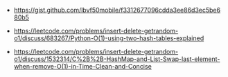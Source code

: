 - https://gist.github.com/lbvf50mobile/f3312677096cdda3ee86d3ec5be680b5 

- https://leetcode.com/problems/insert-delete-getrandom-o1/discuss/683267/Python-O(1)-using-two-hash-tables-explained
- https://leetcode.com/problems/insert-delete-getrandom-o1/discuss/1532314/C%2B%2B-HashMap-and-List-Swap-last-element-when-remove-O(1)-in-Time-Clean-and-Concise


